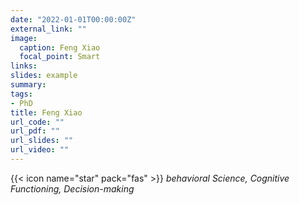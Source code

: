 ```yaml
---
date: "2022-01-01T00:00:00Z"
external_link: ""
image:
  caption: Feng Xiao
  focal_point: Smart
links:
slides: example
summary: 
tags: 
- PhD
title: Feng Xiao
url_code: ""
url_pdf: ""
url_slides: ""
url_video: ""
---
```

{{< icon name="star" pack="fas" >}} _behavioral Science, Cognitive Functioning, Decision-making_  


